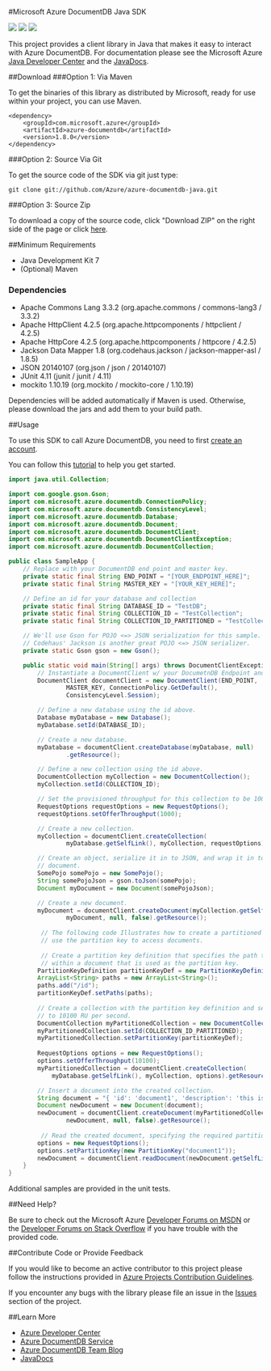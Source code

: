 #Microsoft Azure DocumentDB Java SDK

![](https://img.shields.io/github/release/azure/azure-documentdb-java.svg)
![](https://img.shields.io/maven-central/v/com.microsoft.azure/azure-documentdb.svg)
![](https://img.shields.io/github/issues/azure/azure-documentdb-java.svg)

This project provides a client library in Java that makes it easy to interact with Azure DocumentDB. For documentation please see the Microsoft Azure [Java Developer Center](http://azure.microsoft.com/en-us/develop/java/) and the [JavaDocs](http://dl.windowsazure.com/documentdb/javadoc).

##Download
###Option 1: Via Maven

To get the binaries of this library as distributed by Microsoft, ready for use within your project, you can use Maven.

    <dependency>
    	<groupId>com.microsoft.azure</groupId>
    	<artifactId>azure-documentdb</artifactId>
    	<version>1.8.0</version>
    </dependency>

###Option 2: Source Via Git

To get the source code of the SDK via git just type:

    git clone git://github.com/Azure/azure-documentdb-java.git

###Option 3: Source Zip

To download a copy of the source code, click "Download ZIP" on the right side of the page or click [here](https://github.com/Azure/azure-documentdb-java/archive/master.zip).


##Minimum Requirements
* Java Development Kit 7
* (Optional) Maven

### Dependencies
* Apache Commons Lang 3.3.2 (org.apache.commons / commons-lang3 / 3.3.2)
* Apache HttpClient 4.2.5 (org.apache.httpcomponents / httpclient / 4.2.5)
* Apache HttpCore 4.2.5 (org.apache.httpcomponents / httpcore / 4.2.5)
* Jackson Data Mapper 1.8 (org.codehaus.jackson / jackson-mapper-asl / 1.8.5)
* JSON 20140107 (org.json / json / 20140107)
* JUnit 4.11 (junit / junit / 4.11)
* mockito 1.10.19 (org.mockito / mockito-core / 1.10.19)

Dependencies will be added automatically if Maven is used. Otherwise, please download the jars and add them to your build path. 

##Usage

To use this SDK to call Azure DocumentDB, you need to first [create an account](http://azure.microsoft.com/en-us/documentation/articles/documentdb-create-account/).

You can follow this [tutorial](http://azure.microsoft.com/en-us/documentation/articles/documentdb-java-application/) to help you get started.

```java
import java.util.Collection;

import com.google.gson.Gson;
import com.microsoft.azure.documentdb.ConnectionPolicy;
import com.microsoft.azure.documentdb.ConsistencyLevel;
import com.microsoft.azure.documentdb.Database;
import com.microsoft.azure.documentdb.Document;
import com.microsoft.azure.documentdb.DocumentClient;
import com.microsoft.azure.documentdb.DocumentClientException;
import com.microsoft.azure.documentdb.DocumentCollection;

public class SampleApp {
    // Replace with your DocumentDB end point and master key.
    private static final String END_POINT = "[YOUR_ENDPOINT_HERE]";
    private static final String MASTER_KEY = "[YOUR_KEY_HERE]";

    // Define an id for your database and collection
    private static final String DATABASE_ID = "TestDB";
    private static final String COLLECTION_ID = "TestCollection";
    private static final String COLLECTION_ID_PARTITIONED = "TestCollection_Partitioned";

    // We'll use Gson for POJO <=> JSON serialization for this sample.
    // Codehaus' Jackson is another great POJO <=> JSON serializer.
    private static Gson gson = new Gson();

    public static void main(String[] args) throws DocumentClientException {
        // Instantiate a DocumentClient w/ your DocumetnDB Endpoint and AuthKey.
        DocumentClient documentClient = new DocumentClient(END_POINT,
                MASTER_KEY, ConnectionPolicy.GetDefault(),
                ConsistencyLevel.Session);

        // Define a new database using the id above.
        Database myDatabase = new Database();
        myDatabase.setId(DATABASE_ID);

        // Create a new database.
        myDatabase = documentClient.createDatabase(myDatabase, null)
                .getResource();

        // Define a new collection using the id above.
        DocumentCollection myCollection = new DocumentCollection();
        myCollection.setId(COLLECTION_ID);

        // Set the provisioned throughput for this collection to be 1000 RUs.
        RequestOptions requestOptions = new RequestOptions();
        requestOptions.setOfferThroughput(1000);

        // Create a new collection.
        myCollection = documentClient.createCollection(
                myDatabase.getSelfLink(), myCollection, requestOptions).getResource();

        // Create an object, serialize it in to JSON, and wrap it in to a
        // document.
        SomePojo somePojo = new SomePojo();
        String somePojoJson = gson.toJson(somePojo);
        Document myDocument = new Document(somePojoJson);

        // Create a new document.
        myDocument = documentClient.createDocument(myCollection.getSelfLink(),
                myDocument, null, false).getResource();
                
		 // The following code Illustrates how to create a partitioned collection and
		 // use the partition key to access documents.
		    
		 // Create a partition key definition that specifies the path to the property
		 // within a document that is used as the partition key.          
        PartitionKeyDefinition partitionKeyDef = new PartitionKeyDefinition();
        ArrayList<String> paths = new ArrayList<String>();
        paths.add("/id");
        partitionKeyDef.setPaths(paths);
        
        // Create a collection with the partition key definition and set the offer throughput
        // to 10100 RU per second.
        DocumentCollection myPartitionedCollection = new DocumentCollection();
        myPartitionedCollection.setId(COLLECTION_ID_PARTITIONED);
        myPartitionedCollection.setPartitionKey(partitionKeyDef);
        		              
        RequestOptions options = new RequestOptions();
        options.setOfferThroughput(10100);
        myPartitionedCollection = documentClient.createCollection(
        	myDatabase.getSelfLink(), myCollection, options).getResource();

        // Insert a document into the created collection.
        String document = "{ 'id': 'document1', 'description': 'this is a test document.' }";
        Document newDocument = new Document(document);
        newDocument = documentClient.createDocument(myPartitionedCollection.getSelfLink(),
                newDocument, null, false).getResource();
                
		 // Read the created document, specifying the required partition key in RequestOptions.
        options = new RequestOptions();
        options.setPartitionKey(new PartitionKey("document1"));
        newDocument = documentClient.readDocument(newDocument.getSelfLink(), options).getResource();
    }
}
```

Additional samples are provided in the unit tests.

##Need Help?

Be sure to check out the Microsoft Azure [Developer Forums on MSDN](https://social.msdn.microsoft.com/forums/azure/en-US/home?forum=AzureDocumentDB) or the [Developer Forums on Stack Overflow](http://stackoverflow.com/questions/tagged/azure-documentdb) if you have trouble with the provided code.

##Contribute Code or Provide Feedback

If you would like to become an active contributor to this project please follow the instructions provided in [Azure Projects Contribution Guidelines](http://azure.github.io/guidelines.html).

If you encounter any bugs with the library please file an issue in the [Issues](https://github.com/Azure/azure-documentdb-java/issues) section of the project.

##Learn More

* [Azure Developer Center](http://azure.microsoft.com/en-us/develop/java/)
* [Azure DocumentDB Service](http://azure.microsoft.com/en-us/documentation/services/documentdb/)
* [Azure DocumentDB Team Blog](http://blogs.msdn.com/b/documentdb/)
* [JavaDocs](http://dl.windowsazure.com/documentdb/javadoc)
